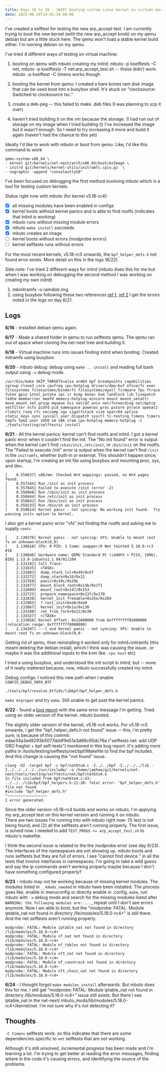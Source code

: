 ```yaml
---
title: Days 18 to 26 - [WIP] booting custom Linux kernel on virtual machine (debug logs)
date: 2022-06-24T14:42:14-04:00
---
```


I've created a selftest for testing the new arp_accept test. I am currently trying to boot the new kernel (with the new arp_accept knob) on my qemu debian but am a little stuck here. The qemu won't load a stable kernel build either. I'm running debian on my qemu.

I've tried 4 different ways of testing on virtual machine:
1. booting on qemu with mbuto creating my initrd: mbuto -p kselftests -C net, mbuto -p kselftests -T net:arp_accept_test.sh -- these didn't work.
mbuto -p kselftest -C timens works though

2. booting the kernel from qemu: I created a bare bones ram disk image that can be used boot into a busybox shell. It's stuck on "clocksource: Switched to clocksource tsc."

3. create a deb-pkg -- this failed to make .deb files (I was planning to scp it over)

4. haven't tried building it on the vm because the storage. (I had run out of storage on my image when I tried building it) I've increased the image but it wasn't enough. So I need to try increasing it more and build it again (haven't had the chance to this yet)

Ideally I'd like to work with mbuto or boot from qemu. Like, I'd like this command to work
```
qemu-system-x86_64 \
- kernel git/kernels/net-next/arch/x86_64/boot/bzImage \
- initrd git/kernels/kernel-utils/initramfs.cpio.gz  \
- nographic -append "console=ttyS0"
```

I've been focused on debugging the first method involving mbuto which is a tool for testing custom kernels.  

Status right now with mbuto (for kernel v5.18-rc4):
- [x] all missing modules have been enabled in configs
- [x] kernel boots without kernel panics and is able to find rootfs (indicates that initrd is working)
- [x] mbuto runs without missing module errors
- [x] mbuto `make install` succeeds
- [x] mbuto creates an image
- [ ] kernel boots without errors (modprobe errors)
- [ ] kernel selftests runs without errors

For the most recent kernels, v5.18-rc5 onwards, the `bpf_helper_defs.h` not found error exists. More detail on this in the logs (6/22).

Side note: I've tried 2 different ways for initrd (mbuto does this for me but when I was working on debugging the second method I was working on creating my own initrd)
1. mkinitramfs -o ramdisk.img
2. using busybox following these two references [ref 1](https://ops.tips/notes/booting-linux-on-qemu/), [ref 2](https://www.youtube.com/watch?v=asnXWOUKhTA)
I get the errors noted in the logs on day 6/21.

## Logs

**6/16** - Installed debian qemu again.

**6/17** - Made a shared folder in qemu to run selftests qemu. The qemu ran out of space when cloning the net-next tree and building it.

**6/18** - Virtual machine runs into issues finding initrd when booting. Created initramfs using busybox.

**6/20** - mbuto debug: debug using `make .. install` and reading full bash output using `-x` debug mode.
```
/usr/bin/make SKIP_TARGETS=alsa arm64 bpf breakpoints capabilities cgroup clone3 core cpufreq cpu-hotplug drivers/dma-buf efivarfs exec filesystems filesystems/binderfs filesystems/epoll firmware fpu ftrace futex gpio intel_pstate ipc ir kcmp kexec kvm landlock lib livepatch lkdtm membarrier memfd memory-hotplug mincore mount mount_setattr move_mount_set_group mqueue nci net/af_unix net/forwarding net/mptcp netfilter nsfs pidfd pid_namespace powerpc proc pstore ptrace openat2 rlimits rseq rtc seccomp sgx sigaltstack size sparc64 splice static_keys sync syscall_user_dispatch sysctl tc-testing timens timers tmpfs tpm2 user vDSO vm x86 zram cpu-hotplug memory-hotplug -C ./tools/testing/selftests/ install
```

**6/21** - All the kernel panics: kernel can't find rootfs and initrd.
I got a kernel panic error when it couldn't find the init.
The "No init found" error is output when the kernel can't find `/sbin/init`, `/etc/init`, or `/bin/init` on the rootfs.
The "Failed to execute /init" error is output when the kernel can't find `/init` in the `initramfs`, whether built-in or external.
This shouldn't happen since, upon startup, I'm creating an init file using busybox and mounting proc, sys, and dev..
```
[    0.556637] x86/mm: Checked W+X mappings: passed, no W+X pages found.
[    0.557244] Run /init as init process
[    0.557645] Failed to execute /init (error -2)
[    0.558066] Run /sbin/init as init process
[    0.558444] Run /etc/init as init process
[    0.558842] Run /bin/init as init process
[    0.559233] Run /bin/sh as init process
[    0.559614] Kernel panic - not syncing: No working init found.  Try passing init= option to kernel.
```
I also got a kernel panic error "vfs" not finding the rootfs and asking me to supply `root=`
```
[    2.130276] Kernel panic - not syncing: VFS: Unable to mount root fs on unknown-block(0,0)
[    2.130618] CPU: 0 PID: 1 Comm: swapper/0 Not tainted 5.18.0-rc3 #10
[    2.130846] Hardware name: QEMU Standard PC (i440FX + PIIX, 1996), BIOS 1.13.0-1ubuntu1.1 04/01/204
[    2.131182] Call Trace:
[    2.131635]  <TASK>
[    2.131803]  dump_stack_lvl+0x49/0x5f
[    2.132272]  dump_stack+0x10/0x12
[    2.132358]  panic+0x10c/0x29e
[    2.132477]  mount_block_root+0x14b/0x1f1
[    2.132609]  mount_root+0x147/0x153
[    2.132725]  prepare_namespace+0x13f/0x170
[    2.132838]  kernel_init_freeable+0x25e/0x284
[    2.132965]  ? rest_init+0xe0/0xe0
[    2.133067]  kernel_init+0x1a/0x130
[    2.133180]  ret_from_fork+0x22/0x30
[    2.133327]  </TASK>
[    2.133856] Kernel Offset: 0x12600000 from 0xffffffff81000000 (relocation range: 0xffffffff8000000)
[    2.134347] ---[ end Kernel panic - not syncing: VFS: Unable to mount root fs on unknown-block(0,0-
```

Getting rid of qemu, then reinstalling it worked only for initrd=initramfs (this meant deleting the debian install, which I think was causing the issue.. or maybe it was the additional inputs to the kvm like `-cpu host` etc)

I tried a using busybox, and understood the init script in initrd, but -- none of it really mattered because, now, mbuto successfully created my initrd.

Debug configs: I noticed this new path when I enable `CONFIG_DEBUG_INFO_BTF`
```
./tools/bpf/resolve_btfids/libbpf/bpf_helper_defs.h
```
`make mrproper` and try `make`. Still unable to get past the kernel panics.

**6/22** - found a [bug report](https://lore.kernel.org/netdev/20220527085351.GC11731@xsang-OptiPlex-9020/t/) with the same error message I'm getting. Tried using an older version of the kernel. mbuto booted.

The slightly older version of the kernel, v5.18-rc4 works. For v5.18-rc5 onwards, I get the "bpf_helper_defs.h not found" issue -- this, i'm pretty sure, is because of this commit: edae34a3ed9293b5077dddf9e51a3d86c95dc76a ("selftests net: add UDP GRO fraglist + bpf self-tests")  mentioned in this bug report. It's adding more paths in /tools/testing/selftests/net/bpf/Makefile to find the bpf includes. And this change is causing the "not found" issue.
```
clang -O2 -target bpf -c bpf/nat6to4.c -I../../bpf -I../../../lib -I../../../../../usr/include/ -o /home/jaehee/git/kernels/net-next/tools/testing/selftests/net/bpf/nat6to4.o
In file included from bpf/nat6to4.c:43:
../../../lib/bpf/bpf_helpers.h:11:10: fatal error: 'bpf_helper_defs.h' file not found
#include "bpf_helper_defs.h"
^~~~~~~~~~~~~~~~~~~
1 error generated.
```

Since the older version v5.18-rc4 builds and works on mbuto, I'm applying my arp_accept test on this kernel version and running it on mbuto.  
There are two issues I'm running into with mbuto right now: (1) test is not being found, and (2) all the selftests aren't running properly.
The first issue, is solved now. I needed to add `TEST_PROGS += arp_accept_test.sh` to mbuto's makefile.

I think the second issue is related to the the modprobe error (see day 6/23). The interfaces of the namespaces are not showing up. mbuto boots and runs selftests but they are full of errors. I see "cannot find device <interface>" in all the tests that involve interfaces in namespaces.
I'm going to take a wild guess and say the ip commands aren't working properly maybe because I don't have something configured properly?

**6/23** - mbuto may not be working because of missing kernel modules. The modules listed in `__kmods_needed` in mbuto have been installed. The process goes like, enable in menuconfig or directly enable in .config, `make`, run mbuto with `-x` debug mode and search for the missing modules listed after `WARNING: the following modules are: ...`, repeat until I don't see errors anymore. Now I am able to boot, but the "modprobe: FATAL: Module iptable_nat not found in directory /lib/modules/5.18.0-rc4+" is still there. And the net selftests aren't running properly.

```
modprobe: FATAL: Module iptable_nat not found in directory /lib/modules/5.18.0-rc4+
modprobe: FATAL: Module nf_nat not found in directory /lib/modules/5.18.0-rc4+
modprobe: FATAL: Module nf_tables not found in directory /lib/modules/5.18.0-rc4+
modprobe: FATAL: Module nft_nat not found in directory /lib/modules/5.18.0-rc4+
modprobe: FATAL: Module nf_conntrack not found in directory /lib/modules/5.18.0-rc4+
modprobe: FATAL: Module nft_chain_nat not found in directory /lib/modules/5.18.0-rc4+
```


**6/24** - I thought forgot `make modules_install` afterwards. But mbuto does this for me. I still get "modprobe: FATAL: Module iptable_nat not found in directory /lib/modules/5.18.0-rc4+" issue still exists. But there I see iptable_nat in the net-next/.mbuto_mods/lib/modules/5.18.0-rc4+/kernel/net. I'm not sure why it's not detecting it?



## Thoughts

`-C timens` selftests work. so this indicates that there are some dependencies specific to `net` selftests that are not working.

Although it's still unsolved, incremental progress has been made and I'm learning a lot. I'm trying to get better at reading the error messages, finding where in the code it's causing errors, and identifying the source of the problems.
